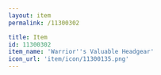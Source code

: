 ```yaml
---
layout: item
permalink: /11300302

title: Item
id: 11300302
item_name: 'Warrior''s Valuable Headgear'
icon_url: 'item/icon/11300135.png'
---
```

